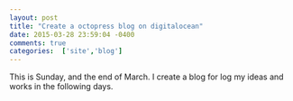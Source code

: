 ```yaml
---
layout: post
title: "Create a octopress blog on digitalocean"
date: 2015-03-28 23:59:04 -0400
comments: true
categories:  ['site','blog']
---
```


This is Sunday, and the end of March.
I create a blog for log my ideas and works in the following days.


